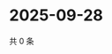 # 2025-09-28

共 0 条

<!-- BEGIN ZHIHUQUESTIONS -->
<!-- 最后更新时间 Sun Sep 28 2025 21:16:16 GMT+0800 (China Standard Time) -->

<!-- END ZHIHUQUESTIONS -->
